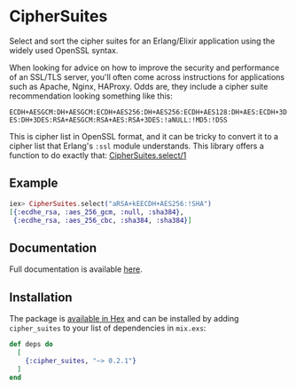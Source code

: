 # CipherSuites

Select and sort the cipher suites for an Erlang/Elixir application using
the widely used OpenSSL syntax.

When looking for advice on how to improve the security and performance of an
SSL/TLS server, you'll often come across instructions for applications such as
Apache, Nginx, HAProxy. Odds are, they include a cipher suite recommendation
looking something like this:

`ECDH+AESGCM:DH+AESGCM:ECDH+AES256:DH+AES256:ECDH+AES128:DH+AES:ECDH+3DES:DH+3DES:RSA+AESGCM:RSA+AES:RSA+3DES:!aNULL:!MD5:!DSS`

This is cipher list in OpenSSL format, and it can be tricky to convert it to
a cipher list that Erlang's `:ssl` module understands. This library offers
a function to do exactly that:
[CipherSuites.select/1](https://hexdocs.pm/cipher_suites/CipherSuites.html#select/1)

## Example

```elixir
iex> CipherSuites.select("aRSA+kEECDH+AES256:!SHA")
[{:ecdhe_rsa, :aes_256_gcm, :null, :sha384},
 {:ecdhe_rsa, :aes_256_cbc, :sha384, :sha384}]
```

## Documentation

Full documentation is available [here](http://hexdocs.pm/cipher_suites/).

## Installation

The package is [available in Hex](https://hex.pm/packages/cipher_suites) and can be installed
by adding `cipher_suites` to your list of dependencies in `mix.exs`:

```elixir
def deps do
  [
    {:cipher_suites, "~> 0.2.1"}
  ]
end
```
